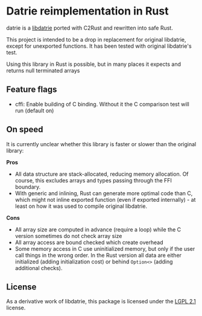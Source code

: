# Datrie reimplementation in Rust

datrie is a [libdatrie](https://linux.thai.net/~thep/datrie/datrie.html) ported with C2Rust and rewritten into safe Rust.

This project is intended to be a drop in replacement for original libdatrie, except for unexported functions. It has
been tested with original libdatrie's test.

Using this library in Rust is possible, but in many places it expects and returns null terminated arrays

## Feature flags

* cffi: Enable building of C binding. Without it the C comparison test will run (default on)

## On speed

It is currently unclear whether this library is faster or slower than the original library:

**Pros**

* All data structure are stack-allocated, reducing memory allocation. Of course, this excludes arrays and types passing
  through the FFI boundary.
* With generic and inlining, Rust can generate more optimal code than C, which might not inline exported
  function (even if exported internally) - at least on how it was used to compile original libdatrie.

**Cons**

* All array size are computed in advance (require a loop) while the C version sometimes do not check array size
* All array access are bound checked which create overhead
* Some memory access in C use uninitialized memory, but only if the user call things in the wrong order. In the Rust
  version all data are either initialized (adding initialization cost) or behind `Option<>` (adding additional checks).

## License
As a derivative work of libdatrie, this package is licensed under the [LGPL 2.1](LICENSE) license.
